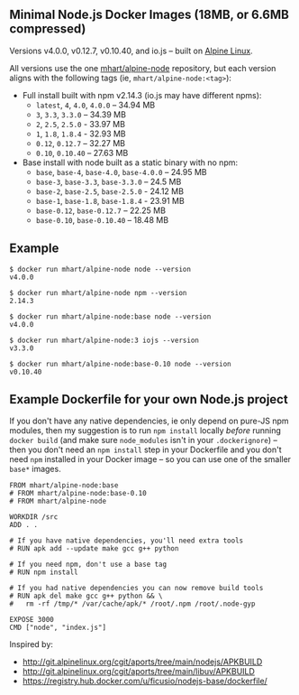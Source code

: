 Minimal Node.js Docker Images (18MB, or 6.6MB compressed)
---------------------------------------------------------

Versions v4.0.0, v0.12.7, v0.10.40, and io.js – built on [Alpine Linux](http://alpinelinux.org/).

All versions use the one [mhart/alpine-node](https://hub.docker.com/r/mhart/alpine-node/)
repository, but each version aligns with the following tags (ie, `mhart/alpine-node:<tag>`):

- Full install built with npm v2.14.3 (io.js may have different npms):
  - `latest`, `4`, `4.0`, `4.0.0` – 34.94 MB
  - `3`, `3.3`, `3.3.0` – 34.39 MB
  - `2`, `2.5`, `2.5.0` - 33.97 MB
  - `1`, `1.8`, `1.8.4` - 32.93 MB
  - `0.12`, `0.12.7` – 32.27 MB
  - `0.10`, `0.10.40` – 27.63 MB
- Base install with node built as a static binary with no npm:
  - `base`, `base-4`, `base-4.0`, `base-4.0.0` – 24.95 MB
  - `base-3`, `base-3.3`, `base-3.3.0` – 24.5 MB
  - `base-2`, `base-2.5`, `base-2.5.0` - 24.12 MB
  - `base-1`, `base-1.8`, `base-1.8.4` - 23.91 MB
  - `base-0.12`, `base-0.12.7` – 22.25 MB
  - `base-0.10`, `base-0.10.40` – 18.48 MB

Example
-------

    $ docker run mhart/alpine-node node --version
    v4.0.0

    $ docker run mhart/alpine-node npm --version
    2.14.3

    $ docker run mhart/alpine-node:base node --version
    v4.0.0

    $ docker run mhart/alpine-node:3 iojs --version
    v3.3.0

    $ docker run mhart/alpine-node:base-0.10 node --version
    v0.10.40

Example Dockerfile for your own Node.js project
-----------------------------------------------

If you don't have any native dependencies, ie only depend on pure-JS npm
modules, then my suggestion is to run `npm install` locally *before* running
`docker build` (and make sure `node_modules` isn't in your `.dockerignore`) –
then you don't need an `npm install` step in your Dockerfile and you don't need
`npm` installed in your Docker image – so you can use one of the smaller
`base*` images.

    FROM mhart/alpine-node:base
    # FROM mhart/alpine-node:base-0.10
    # FROM mhart/alpine-node

    WORKDIR /src
    ADD . .

    # If you have native dependencies, you'll need extra tools
    # RUN apk add --update make gcc g++ python

    # If you need npm, don't use a base tag
    # RUN npm install

    # If you had native dependencies you can now remove build tools
    # RUN apk del make gcc g++ python && \
    #   rm -rf /tmp/* /var/cache/apk/* /root/.npm /root/.node-gyp

    EXPOSE 3000
    CMD ["node", "index.js"]

Inspired by:

- http://git.alpinelinux.org/cgit/aports/tree/main/nodejs/APKBUILD
- http://git.alpinelinux.org/cgit/aports/tree/main/libuv/APKBUILD
- https://registry.hub.docker.com/u/ficusio/nodejs-base/dockerfile/
